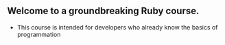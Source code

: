 ## Welcome to a groundbreaking Ruby course.

* This course is intended for developers who already know the basics of programmation
